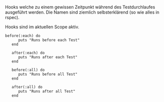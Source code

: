 Hooks welche zu einem gewissen Zeitpunkt während des Testdurchlaufes ausgeführt werden. Die Namen sind ziemlich selbsterklärend (so wie alles in rspec).

Hooks sind im aktuellen Scope aktiv.

```
before(:each) do 
      puts "Runs before each Test" 
   end 
   
   after(:each) do 
      puts "Runs after each Test" 
   end 
   
   before(:all) do 
      puts "Runs before all Test" 
   end 
   
   after(:all) do 
      puts "Runs after all Test"
   end
```
